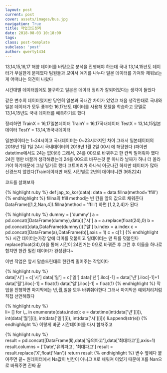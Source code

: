 ```yaml
---
layout: post
current: post
cover: assets/images/bus.jpg
navigation: True
title: 작업코드정리
date: 2018-08-03 10:18:00
tags:
class: post-template
subclass: 'post'
author: qwerty1434
---
```




13,14,15,16,17 해양 데이터를 바탕으로 분석을 진행해야 하는데 국내 13,14,15년도 데이터가 부실한게 문제였다
팀원들과 모여서 얘기를 나누다 일본 데이터를 가져와 채워보는게 어떠냐는 의견이 나왔다

시간대별 데이터임에도 불구하고 일본은 데이터 정리가 잘되어있다는 생각이 들었다

같은 변수의 데이터였지만 당연히 일본과 국내간 차이가 있었고 처음 생각한대로 국내와일본 데이터가 모두 풍부한 16,17년도 데이터를 사용해 모델을 학습하고 모델로 13,14,15년도 국내 데이터를 예측하기로 했다 

정리하면 
TrainX = 16,17일본데이터
TrainY = 16,17국내데이터
TestX = 13,14,15일본데이터
TestY = 13,14,15국내데이터

일본데이터는 1~24시이고 
국내데이터는 0~23시까지인 차이
그래서 일본데이터의 2018년 1월 1일 24시 
국내데이터의 2018년 1월 2일 00시 에 해당한다
(파이썬 datetime에서도 24는 없더라)
그래서, 24를 00으로 바꿔주고
한 칸씩 밀어줘야 했다
24인 행만 바꿀까 생각해봤는데 24를 00으로 바꾸는것 뿐 아니라 날짜가 하나 더 올라가야 하기때문에 그냥 밀기로 했다
끄트머리가 하나씩 어긋나긴 하지만 데이터가 많아 신경쓰지 않았다(Train데이터만 해도 시간별로 2년의 데이터니깐 365*2*24)

코드를 살펴보자


{% highlight ruby %}
def jap_to_kor(data):
    data = data.fillna(method='ffill')    
{% endhighlight %}
fillna의 ffill method는
빈 칸을 앞의 값으로 채워준다
DataFrame([1,2,Nan,4]).fillna(method = 'ffill') 하면 [1,2,2,4]가 된다

{% highlight ruby %}
    dummy = ['dummy']
    a = pd.concat([DataFrame(dummy),data])['시']
    a = a.replace(float(24),0)
    b = pd.concat([data,DataFrame(dummy)])['일']
    b.index = a.index
    c = pd.concat([DataFrame(a),DataFrame(b)],axis = 1)
    c = c[1:]
{% endhighlight %}
시간 데이터는가장 앞에 더미를 덧붙이고 
일데이터는 맨 뒤를 덧붙인다
replace(float(24),0)을 통해 시간이 24인거는 0으로 바꿔준 후
그런 후 이들을 하나로 합치면 한칸 밀린 데이터가 완성된다~


이번 작업은 앞서 말씀드린대로 한칸씩 밀어주는 작업이다

{% highlight ruby %}    
    data['시'] = c['시']
    data['일'] = c['일']
    data['년'].iloc[-1] = data['년'].iloc[-1]+1
    data['월'].iloc[-1] = float(1)
    data['일'].iloc[-1] = float(1)
{% endhighlight %}
작업을 진행하면 마지막에는 년,월,일을 모두 바꿔줘야한다
그래서 마지막은 예외처리처럼 직접 선언해줬다

{% highlight ruby %}        
    li= [] 
    for i,_ in enumerate(data.index):
        e = datetime(int(data['년'][i]),
                         int(data['월'][i]),
                         int(data['일'][i]),
                         int(data['시'][i]))
        li.append(str(e))
{% endhighlight %}
이렇게 바꾼 시간데이터를 다시 합쳐주고 

{% highlight ruby %}        
        result = pd.concat([DataFrame(li),data['유의파고'],data['최대파고']],axis=1)
        result.columns = ['Date','유의파고', '최대파고']
        result = result.replace('X',float('Nan'))
    return result
{% endhighlight %}
변수 옆에다 붙여주면 끝~
원데이터에서 Na값이 빈칸이 아니고 X로 채워져 이었기 때문에 X를 Nan으로 바꿔주면 진짜 끝
